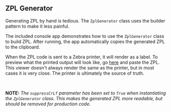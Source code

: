 ## ZPL Generator

Generating ZPL by hand is tedious. The `ZplGenerator` class uses the builder pattern to make it less painful.

The included console app demonstrates how to use the `ZplGenerator` class to build ZPL. After running, the app automatically copies the generated ZPL to the clipboard.

When the ZPL code is sent to a Zebra printer, it will render as a label. To preview what the printed output will look like, go [here](https://labelary.com/viewer.html) and paste the ZPL. This viewer doesn't always render the same as the printer, but in most cases it is very close. The printer is ultimately the source of truth.

<br>

**NOTE:**  *The `suppressCrLf` parameter has been set to `True` when instantiating the `ZplGenerator` class. This makes the generated ZPL more readable, but should be removed for production code.*




